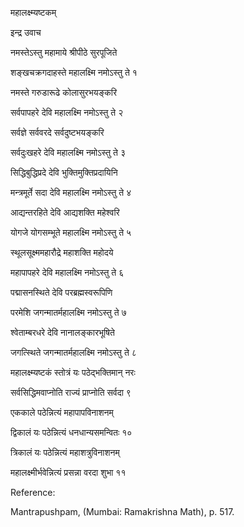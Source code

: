 महालक्ष्म्यष्टकम्

 

इन्द्र उवाच

नमस्तेऽस्तु महामाये श्रीपीठे सुरपूजिते

शङ्खचक्रगदाहस्ते महालक्ष्मि नमोऽस्तु ते १

 

नमस्ते गरुडारूढे कोलासुरभयङ्करि

सर्वपापहरे देवि महालक्ष्मि नमोऽस्तु ते २

 

सर्वज्ञे सर्ववरदे सर्वदुष्टभयङ्करि

सर्वदुःखहरे देवि महालक्ष्मि नमोऽस्तु ते ३

 

सिद्धिबुद्धिप्रदे देवि भुक्तिमुक्तिप्रदायिनि

मन्त्रमूर्ते सदा देवि महालक्ष्मि नमोऽस्तु ते ४

 

आद्यन्तरहिते देवि आद्यशक्ति महेश्वरि

योगजे योगसम्भूते महालक्ष्मि नमोऽस्तु ते ५

 

स्थूलसूक्ष्ममहारौद्रे महाशक्ति महोदये

महापापहरे देवि महालक्ष्मि नमोऽस्तु ते ६

 

पद्मासनस्थिते देवि परब्रह्मस्वरूपिणि

परमेशि जगन्मातर्महालक्ष्मि नमोऽस्तु ते ७

 

श्वेताम्बरधरे देवि नानालङ्कारभूषिते

जगत्स्थिते जगन्मातर्महालक्ष्मि नमोऽस्तु ते ८   
 
महालक्ष्म्यष्टकं स्तोत्रं यः पठेद्भक्तिमान् नरः

सर्वसिद्धिमवाप्नोति राज्यं प्राप्नोति सर्वदा ९

 

एककाले पठेन्नित्यं महापापविनाशनम्

द्विकालं यः पठेन्नित्यं धनधान्यसमन्वितः १०

 

त्रिकालं यः पठेन्नित्यं महाशत्रुविनाशनम्

महालक्ष्मीर्भवेन्नित्यं प्रसन्ना वरदा शुभा ११

 

 

 

 

 

 

 

 

 

 

 

 

 

 

 

 

Reference:

Mantrapushpam, (Mumbai: Ramakrishna Math), p. 517.
